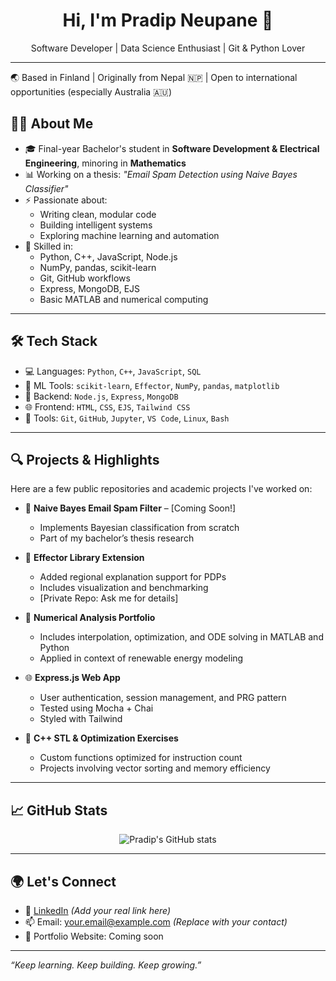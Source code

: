 <h1 align="center">Hi, I'm Pradip Neupane 👋</h1>
<p align="center">
  Software Developer | Data Science Enthusiast | Git & Python Lover
</p>

---

🌏 Based in Finland | Originally from Nepal 🇳🇵 | Open to international opportunities (especially Australia 🇦🇺)

## 👨‍💻 About Me

- 🎓 Final-year Bachelor's student in **Software Development & Electrical Engineering**, minoring in **Mathematics**
- 📊 Working on a thesis: *"Email Spam Detection using Naive Bayes Classifier"*
- ⚡ Passionate about:
  - Writing clean, modular code
  - Building intelligent systems
  - Exploring machine learning and automation
- 🧠 Skilled in:
  - Python, C++, JavaScript, Node.js
  - NumPy, pandas, scikit-learn
  - Git, GitHub workflows
  - Express, MongoDB, EJS
  - Basic MATLAB and numerical computing

---

## 🛠️ Tech Stack

- 💻 Languages: `Python`, `C++`, `JavaScript`, `SQL`
- 🧠 ML Tools: `scikit-learn`, `Effector`, `NumPy`, `pandas`, `matplotlib`
- 🔌 Backend: `Node.js`, `Express`, `MongoDB`
- 🌐 Frontend: `HTML`, `CSS`, `EJS`, `Tailwind CSS`
- 🔧 Tools: `Git`, `GitHub`, `Jupyter`, `VS Code`, `Linux`, `Bash`

---

## 🔍 Projects & Highlights

Here are a few public repositories and academic projects I've worked on:

- 📩 **Naive Bayes Email Spam Filter** – [Coming Soon!]
  - Implements Bayesian classification from scratch
  - Part of my bachelor’s thesis research

- 🧪 **Effector Library Extension**
  - Added regional explanation support for PDPs
  - Includes visualization and benchmarking
  - [Private Repo: Ask me for details]

- 🧠 **Numerical Analysis Portfolio**
  - Includes interpolation, optimization, and ODE solving in MATLAB and Python
  - Applied in context of renewable energy modeling

- 🌐 **Express.js Web App**
  - User authentication, session management, and PRG pattern
  - Tested using Mocha + Chai
  - Styled with Tailwind

- 🔀 **C++ STL & Optimization Exercises**
  - Custom functions optimized for instruction count
  - Projects involving vector sorting and memory efficiency

---

## 📈 GitHub Stats

<p align="center">
  <img src="https://github-readme-stats.vercel.app/api?username=Neupane-pradip&show_icons=true&theme=default" alt="Pradip's GitHub stats"/>
</p>

---

## 🌍 Let's Connect

- 💼 [LinkedIn](https://linkedin.com/in/your-profile) *(Add your real link here)*
- 📫 Email: your.email@example.com *(Replace with your contact)*
- 📁 Portfolio Website: Coming soon

---

*“Keep learning. Keep building. Keep growing.”*
